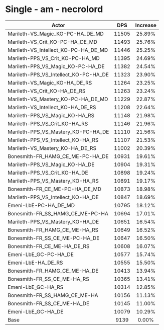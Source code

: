 # Single - am - necrolord
| Actor | DPS | Increase |
|---|:---:|:---:|
|Marileth-VS_Magic_KO-PC-HA_DE_MD|11505|25.89%|
|Marileth-VS_Crit_KO-PC-HA_DE_MD|11493|25.76%|
|Marileth-VS_Intellect_KO-PC-HA_DE_MD|11446|25.25%|
|Marileth-PPS_VS_Crit_KO-PC-HA_MD|11395|24.69%|
|Marileth-PPS_VS_Magic_KO-PC-HA_DE|11382|24.54%|
|Marileth-PPS_VS_Intellect_KO-PC-HA_DE|11323|23.90%|
|Marileth-VS_Magic_KO-HA_DE_RS|11264|23.25%|
|Marileth-VS_Crit_KO-HA_DE_RS|11263|23.24%|
|Marileth-VS_Mastery_KO-PC-HA_DE_MD|11229|22.87%|
|Marileth-VS_Intellect_KO-HA_DE_RS|11208|22.64%|
|Marileth-PPS_VS_Magic_KO-HA_RS|11148|21.98%|
|Marileth-PPS_VS_Crit_KO-HA_RS|11146|21.96%|
|Marileth-PPS_VS_Mastery_KO-PC-HA_DE|11110|21.56%|
|Marileth-PPS_VS_Intellect_KO-HA_RS|11107|21.53%|
|Marileth-VS_Mastery_KO-HA_DE_RS|11002|20.39%|
|Bonesmith-FR_HAMG_CE_ME-PC-HA_DE|10931|19.61%|
|Marileth-PPS_VS_Magic_KO-HA_DE|10904|19.31%|
|Marileth-PPS_VS_Crit_KO-HA_DE|10898|19.24%|
|Marileth-PPS_VS_Mastery_KO-HA_RS|10891|19.17%|
|Bonesmith-FR_CE_ME-PC-HA_DE_MD|10873|18.98%|
|Marileth-PPS_VS_Intellect_KO-HA_DE|10847|18.69%|
|Emeni-LbE-PC-HA_DE_MD|10795|18.12%|
|Bonesmith-FR_SS_HAMG_CE_ME-PC-HA|10694|17.01%|
|Marileth-PPS_VS_Mastery_KO-HA_DE|10651|16.54%|
|Bonesmith-FR_HAMG_CE_ME-HA_RS|10649|16.52%|
|Bonesmith-FR_SS_CE_ME-PC-HA_DE|10647|16.50%|
|Bonesmith-FR_CE_ME-HA_DE_RS|10608|16.07%|
|Emeni-LbE_GC-PC-HA_DE|10577|15.74%|
|Emeni-LbE-HA_DE_RS|10555|15.50%|
|Bonesmith-FR_HAMG_CE_ME-HA_DE|10413|13.94%|
|Bonesmith-FR_SS_CE_ME-HA_RS|10365|13.41%|
|Emeni-LbE_GC-HA_RS|10314|12.85%|
|Bonesmith-FR_SS_HAMG_CE_ME-HA|10156|11.13%|
|Bonesmith-FR_SS_CE_ME-HA_DE|10145|11.00%|
|Emeni-LbE_GC-HA_DE|10079|10.29%|
|Base|9139|0.00%|
